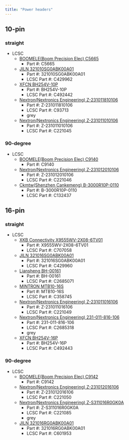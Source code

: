 ```yaml
---
title: "Power headers"
--- 
```


## 10-pin
### straight
* LCSC
  - [BOOMELE(Boom Precision Elec) C5665](https://lcsc.com/product-detail/IDC-Connectors_BOOMELE-Boom-Precision-Elec-C5665_C5665.html)
    - Part #: C5665
  - [JILN 321010SG0ABK00A01](https://lcsc.com/product-detail/IDC-Connectors_JILN-321010SG0ABK00A01_C429962.html)
    - Part #: 321010SG0ABK00A01
    - LCSC Part #: C429962
  - [XFCN BH254V-10P](https://lcsc.com/product-detail/IDC-Connectors_XFCN-BH254V-10P_C492442.html)
    - Part #: BH254V-10P
    - LCSC Part #: C492442
  - [Nextron(Nextronics Engineering) Z-231011810106](https://lcsc.com/product-detail/IDC-Connectors_Nextron-Nextronics-Engineering-Z-231011810106_C93713.html)
    - Part #: Z-231011810106
    - LCSC Part #: C93713
    * grey
  - [Nextron(Nextronics Engineering) Z-231011010106](https://lcsc.com/product-detail/IDC-Connectors_Nextron-Nextronics-Engineering-Z-231011010106_C221045.html)
    - Part #: Z-231011010106
    - LCSC Part #: C221045

### 90-degree
* LCSC
  - [BOOMELE(Boom Precision Elec) C9140](https://lcsc.com/product-detail/IDC-Connectors_BOOMELE-Boom-Precision-Elec-C9140_C9140.html)
    - Part #: C9140
  - [Nextron(Nextronics Engineering) Z-231012010106](https://lcsc.com/product-detail/IDC-Connectors_Nextron-Nextronics-Engineering-Z-231012010106_C221046.html)
    - Part #: Z-231012010106
    - LCSC Part #: C221046
  - [Ckmtw(Shenzhen Cankemeng) B-3000R10P-0110](https://lcsc.com/product-detail/IDC-Connectors_Ckmtw-Shenzhen-Cankemeng-B-3000R10P-0110_C132437.html)
    - Part #: B-3000R10P-0110
    - LCSC Part #: C132437

## 16-pin
### straight
* LCSC
  - [XKB Connectivity X9555WV-2X08-6TV01](https://lcsc.com/product-detail/IDC-Connectors_XKB-Connectivity-X9555WV-2X08-6TV01_C707058.html)
    - Part #: X9555WV-2X08-6TV01
    - LCSC Part #: C707058
  - [JILN 321016SG0ABK00A01](https://lcsc.com/product-detail/IDC-Connectors_JILN-321016SG0ABK00A01_C429960.html)
    - Part #: 321016SG0ABK00A01
    - LCSC Part #: C429960
  - [Liansheng BH-00161](https://lcsc.com/product-detail/IDC-Connectors_Liansheng-BH-00161_C2685071.html)
    - Part #: BH-00161
    - LCSC Part #: C2685071
  - [MINTRON MTB10-16S](https://lcsc.com/product-detail/IDC-Connectors_MINTRON-MTB10-16S_C358745.html)
    - Part #: MTB10-16S
    - LCSC Part #: C358745
  - [Nextron(Nextronics Engineering) Z-231011016106](https://lcsc.com/product-detail/IDC-Connectors_Nextron-Nextronics-Engineering-Z-231011016106_C221049.html)
    - Part #: Z-231011016106
    - LCSC Part #: C221049
  - [Nextron(Nextronics Engineering) 231-011-816-106](https://lcsc.com/product-detail/IDC-Connectors_Nextron-Nextronics-Engineering-231-011-816-106_C2685318.html)
    - Part #: 231-011-816-106
    - LCSC Part #: C2685318
    * grey
  - [XFCN BH254V-16P](https://lcsc.com/product-detail/IDC-Connectors_XFCN-BH254V-16P_C492443.html)
    - Part #: BH254V-16P
    - LCSC Part #: C492443

### 90-degree
* LCSC
  - [BOOMELE(Boom Precision Elec) C9142](https://lcsc.com/product-detail/IDC-Connectors_BOOMELE-Boom-Precision-Elec-C9142_C9142.html)
    - Part #: C9142
  - [Nextron(Nextronics Engineering) Z-231012016106](https://lcsc.com/product-detail/IDC-Connectors_Nextron-Nextronics-Engineering-Z-231012016106_C221050.html)
    - Part #: Z-231012016106
    - LCSC Part #: C221050
  - [Nextron(Nextronics Engineering) Z-S311016R0GK0A](https://lcsc.com/product-detail/IDC-Connectors_Nextron-Nextronics-Engineering-Z-S311016R0GK0A_C221085.html)
    - Part #: Z-S311016R0GK0A
    - LCSC Part #: C221085
    * grey
  - [JILN 321016RG0ABK00A01](https://lcsc.com/product-detail/IDC-Connectors_JILN-321016RG0ABK00A01_C601953.html)
    - Part #: 321016RG0ABK00A01
    - LCSC Part #: C601953
